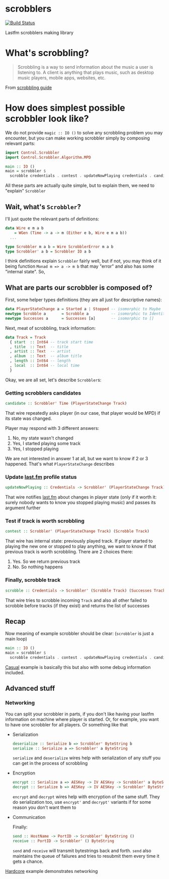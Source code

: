 # scrobblers

[![Build Status](https://travis-ci.org/supki/scrobblers.png)](https://travis-ci.org/supki/scrobblers)

Lastfm scrobblers making library

# What's scrobbling?

> Scrobbling is a way to send information about the music a user is listening to. A client is anything that plays music, such as desktop music players, mobile apps, websites, etc.

From [scrobbling guide][0]

# How does simplest possible scrobbler look like?

We do not provide `magic :: IO ()` to solve any scrobbling problem
you may encounter, but you can make working scrobbler simply by composing relevant parts:

```haskell
import Control.Scrobbler
import Control.Scrobbler.Algorithm.MPD

main :: IO ()
main = scrobbler $
  scrobble credentials . contest . updateNowPlaying credentials . candidate
```

All these parts are actually quite simple, but to explain them, we need to "explain" `Scrobbler`

## Wait, what's `Scrobbler`?

I'll just quote the relevant parts of definitions:

```haskell
data Wire e m a b
    = WGen (Time -> a -> m (Either e b, Wire e m a b))
  ...

type Scrobbler m a b = Wire ScrobblerError m a b
type Scrobbler' a b = Scrobbler IO a b
```
I think definitions explain `Scrobbler` fairly well, but if not, you may think of it
being function `Monad m => a -> m b` that may "error" and also has some "internal state". So,

## What are parts our scrobbler is composed of?

 First, some helper types definitions (they are all just for descriptive names):

```haskell
data PlayerStateChange a = Started a | Stopped -- isomorphic to Maybe
newtype Scrobble a       = Scrobble a          -- isomorphic to Identity
newtype Successes a      = Successes [a]       -- isomorphic to []
```

Next, meat of scrobbling, track information:

```haskell
data Track = Track
  { start  :: Int64 -- track start time
  , title  :: Text  -- title
  , artist :: Text  -- artist
  , album  :: Text  -- album title
  , length :: Int64 -- length
  , local  :: Int64 -- local time
  }
```

Okay, we are all set, let's describe `Scrobbler`s:

### Getting scrobblers candidates
```haskell
candidate :: Scrobbler' Time (PlayerStateChange Track)
```
That wire repeatedly asks player (in our case, that player would be MPD) if its state was changed.

Player may respond with 3 different answers:

  1. No, my state wasn't changed
  2. Yes, I started playing some track
  3. Yes, I stopped playing

We are not interested in answer 1 at all, but we want to know if 2 or 3 happened. That's what `PlayerStateChange` describes

### Update [last.fm][1] profile status
```haskell
updateNowPlaying :: Credentials -> Scrobbler' (PlayerStateChange Track) (PlayerStateChange Track)`
```
That wire notifies [last.fm][1] about changes in player state (only if it worth it:
surely nobody wants to know you stopped playing music) and passes its argument further

### Test if track is worth scrobbling
```haskell
contest :: Scrobbler' (PlayerStateChange Track) (Scrobble Track)
```
That wire has internal state: previously played track. If player started to playing
the new one or stopped to play anything, we want to know if that previous track
is worth scrobbling. There are 2 choices there:

  1. Yes. So we return previous track
  2. No. So nothing happens

### Finally, scrobble track
```haskell
scrobble :: Credentials -> Scrobbler' (Scrobble Track) (Successes Track)
```
That wire tries to scrobble incoming `Track` and also all other failed to scrobble
before tracks (if they exist) and returns the list of successes

## Recap

Now meaning of example scrobbler should be clear: (`scrobbler` is just a main loop)

```haskell
main :: IO ()
main = scrobbler $
  scrobble credentials . contest . updateNowPlaying credentials . candidate
```
[Casual][2] example is basically this but also with some debug information included.

## Advanced stuff

### Networking

You can split your scrobbler in parts, if you don't like having your lastfm information
on machine where player is started. Or, for example, you want to have one scrobbler for
all players. Or something like that

  * Serialization

	```haskell
	deserialize :: Serialize b => Scrobbler' ByteString b
	serialize :: Serialize a => Scrobbler' a ByteString
	```

	`serialize` and `deserialize` wires help with serialization of any stuff you can get
	in the process of scrobbling

  * Encryption

    ```haskell
	encrypt :: Serialize a => AESKey -> IV AESKey -> Scrobbler' a ByteString
	decrypt :: Serialize b => AESKey -> IV AESKey -> Scrobbler' ByteString b
	```

	`encrypt` and `decrypt` wires help with encryption of the same stuff. They do
	serialization too, use `encrypt'` and `decrypt'` variants if for some reason
	you don't want them to

  * Communication

    Finally:

	```haskell
	send :: HostName -> PortID -> Scrobbler' ByteString ()
	receive :: PortID -> Scrobbler' () ByteString
	```

	`send` and `receive` will transmit bytestrings back and forth. `send` also maintains the queue of
	faliures and tries to resubmit them every time it gets a chance.

[Hardcore][3] example demonstrates networking


 [0]: http://www.last.fm/api/scrobbling
 [1]: http://www.last.fm/
 [2]: https://github.com/supki/scrobblers/blob/master/examples/Casual.hs
 [3]: https://github.com/supki/scrobblers/blob/master/examples/Hardcore.hs
